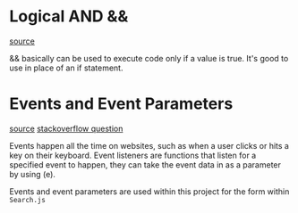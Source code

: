 # Logical AND &&

[source](https://developer.mozilla.org/en-US/docs/Web/JavaScript/Reference/Operators/Logical_AND 'MDN')

&& basically can be used to execute code only if a value is true. It's good to use in place of an if statement.

# Events and Event Parameters

[source](https://developer.mozilla.org/en-US/docs/Web/Guide/Events/Creating_and_triggering_events)
[stackoverflow question](https://stackoverflow.com/questions/35936365/what-exactly-is-the-parameter-e-event-and-why-pass-it-to-javascript-functions)

Events happen all the time on websites, such as when a user clicks or hits a key on their keyboard. Event listeners are functions that listen for a specified event to happen, they can take the event data in as a parameter by using (e).

Events and event parameters are used within this project for the form within `Search.js`
